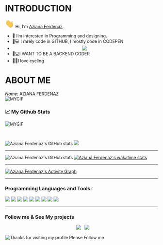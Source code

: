 

<!--![My Image](swastik.png)-->

# INTRODUCTION
<img src="https://github.com/mahtamun-hoque-fahim/server/blob/main/icon server/animated icons/hand.gif" width="30px"> Hi, I’m [Aziana Ferdenaz](https://codepen.io/codergirliam).
- 👀 I’m interested in Programming and designing.
- 👩💻 I rarely code in GITHUB, I mostly code in CODEPEN.
- <img width="250" align='right' src="https://raw.githubusercontent.com/abhisheknaiidu/abhisheknaiidu/master/code.gif">
- 👩💻I WANT TO BE A BACKEND CODER
- 🚴‍♀️I love cycling

# ABOUT ME
*Name:* AZIANA FERDENAZ<br/>
![MYGIF](https://github-profile-trophy.vercel.app/?username=aziana-ferdenaz&theme=gruvbox)<br>
### 📈 My Github Stats
![MYGIF](https://github-profile-trophy.vercel.app/?username=aziana-ferdenaz&theme=gruvbox)<br>

 <br/>

   ![Aziana Ferdenaz's GitHub stats](https://github-readme-stats.vercel.app/api?username=aziana-ferdenaz&theme=gotham&show_icons=true)
   <img src="http://github-readme-streak-stats.herokuapp.com?user=aziana-ferdenaz&theme=gotham&border=61DAFB&fire=DDB80F"/>
 <br/>
 
 ---
 

![Aziana Ferdenaz's GitHub stats](https://github-readme-stats.vercel.app/api/top-langs?username=aziana-ferdenaz&layout=compact&show_icons=true&show_icons=true&theme=gotham&hide=html,css&langs_count=4)
[![Aziana Ferdenaz's wakatime stats](https://github-readme-stats.vercel.app/api/wakatime?username=aziana-ferdenaz&layout=compact&theme=github_dark)](https://github.com/anuraghazra/github-readme-stats&layuout=compact&theme=gotham)

---

<a href="https://github.com/aziana-ferdenaz/github-readme-activity-graph"><img alt="Aziana Ferdenaz's Activity Graph" src="https://activity-graph.herokuapp.com/graph?username=aziana-ferdenaz&bg_color=0D1117&color=ffffff&line=2ECC71&point=FFFFFF&hide_border=true" /></a>

---


### Programming Languages and Tools: 
 <div>
  <img width="50" src="https://camo.githubusercontent.com/91624b4794cb98081ea55063865721be4b4399472c81e66b89b37fd07aad1d92/68747470733a2f2f696d672e69636f6e73382e636f6d2f636f6c6f722f34382f3030303030302f68746d6c2d352e706e67">
  <img width="50" src="https://camo.githubusercontent.com/dc75aee770dff630309493116eeebd6a39c7042e4e94780a5e6c8f107bebe76f/68747470733a2f2f696d672e69636f6e73382e636f6d2f636f6c6f722f34382f3030303030302f637373332e706e67">

  <img width="50" src="https://camo.githubusercontent.com/84c2586aa67309f6fa224fdf5fdf33a633239375397a8e753ac1e7cc727f5458/68747470733a2f2f696d672e69636f6e73382e636f6d2f636f6c6f722f34382f3030303030302f6a6176617363726970742d2d76312e706e67">
  <img width="50" src="https://camo.githubusercontent.com/0174b03bab13c90e5673eaafbaa2cc273f8f0f8e70c39e660d0db9895f41f7ae/68747470733a2f2f696d672e69636f6e73382e636f6d2f636f6c6f722f34382f3030303030302f626f6f7473747261702e706e67">
 
 <img width="50" src="https://cdn-icons-png.flaticon.com/64/226/226777.png">
 <img width="50" src="https://cdn-icons-png.flaticon.com/512/1126/1126012.png">
 
 <img width="50" src="https://camo.githubusercontent.com/5d6bd5caa91b0cc83df372c1a2c23c15a8a6a3c63bbffb4b2fb54e406cce9fc4/68747470733a2f2f63646e2d69636f6e732d706e672e666c617469636f6e2e636f6d2f3531322f3733332f3733333630392e706e67">
 <img width="50" src="https://camo.githubusercontent.com/446a67a1ebe2f1cba46113cc68f46610c49ab75885c2d19bb4453d70f3534f97/68747470733a2f2f63646e2d69636f6e732d706e672e666c617469636f6e2e636f6d2f36342f3930362f3930363332342e706e67">
 <img width="50" src="https://img.icons8.com/color/48/000000/python.png">
 </div>

---




<h3>Follow me & See My projects</h3>

<p align="center">  
&nbsp; <a href="https://codepen.io/codergirliam" target="_blank" rel="noopener noreferrer"><img src="https://blog.codepen.io/wp-content/uploads/2012/06/Button-Fill-Black-Large.png" width="50" /></a>  
&nbsp; <a href="https://replit.com/@Sreedeepta" target="_blank" rel="noopener noreferrer"><img src="https://upload.wikimedia.org/wikipedia/commons/thumb/b/b2/Repl.it_logo.svg/1200px-Repl.it_logo.svg.png" width="50" /></a>

</p>


<img height="120" alt="Thanks for visiting my profile Please Follow me" width="100%" src="https://github.com/dibyendu415/dibyendu415/blob/master/marquee.svg" />


<!--# SOME OF MY REPOSITORIES
- personality quiz--


